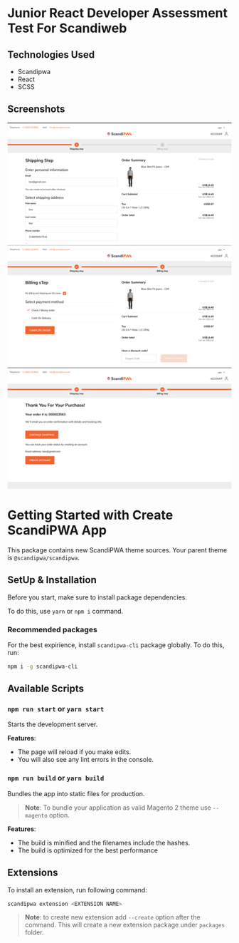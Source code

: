 # Junior React Developer Assessment Test For Scandiweb

## Technologies Used

- Scandipwa
- React
- SCSS

## Screenshots

![Progress Steps](/src/assets/images/first_step.png)
![Progress Steps](/src/assets/images/second_step.png)
![Progress Steps](/src/assets/images/final_step.png)

# Getting Started with Create ScandiPWA App

This package contains new ScandiPWA theme sources. Your parent theme is `@scandipwa/scandipwa`.

## SetUp & Installation

Before you start, make sure to install package dependencies.

To do this, use `yarn` or `npm i` command.

### Recommended packages

For the best expirience, install `scandipwa-cli` package globally. To do this, run:

```bash
npm i -g scandipwa-cli
```

## Available Scripts

### `npm run start` or `yarn start`

Starts the development server.

**Features**:

- The page will reload if you make edits.
- You will also see any lint errors in the console.

### `npm run build` or `yarn build`

Bundles the app into static files for production.

> **Note**: To bundle your application as valid Magento 2 theme use `--magento` option.

**Features**:

- The build is minified and the filenames include the hashes.
- The build is optimized for the best performance

## Extensions

To install an extension, run following command:

```bash
scandipwa extension <EXTENSION NAME>
```

> **Note**: to create new extension add `--create` option after the command. This will create a new extension package under `packages` folder.
